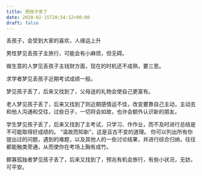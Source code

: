 ```yaml
---
title: 把孩子丢了
date: 2020-02-15T20:54:12+08:00
draft: false
---
```


丢孩子，会受到大家的喜欢，人缘运上升


男性梦见丢孩子主旅行，可能会有小麻烦，但无碍。



做生意的人梦见丢孩子主钱财方面，现在的时机还不成熟，要三思。



求学者梦见丢孩子近期考试成绩一般。



梦见孩子丢了，后来又找到了，父母送的礼物会使自己更富有。



老人梦见孩子丢了，后来又找到了则近期感情运不佳，改变要靠自己主动，主动去和他人沟通和交往，过些日子，一切将会如故，也许会额外认识新的朋友。



学生梦见孩子丢了，后来又找到了主考试，只学习、作作业，而不及时进行总结是不可能取得好成绩的。
“温故而知新”，这是亘古不变的道理。
你可以列出所有你提出过的问题，遇到的难题，以及其他人的一些讨论结果，并进行综合归纳，往往都能触类旁通，从而使你在考场上胸有成竹。



鳏寡孤独者梦见孩子丢了，后来又找到了，预兆有机会旅行，有些小状况，无妨，可平安。
